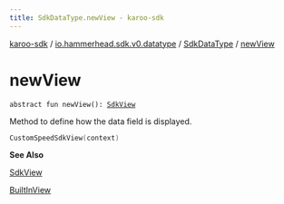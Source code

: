 ```yaml
---
title: SdkDataType.newView - karoo-sdk
---
```


[karoo-sdk](../../index.html) / [io.hammerhead.sdk.v0.datatype](../index.html) / [SdkDataType](index.html) / [newView](./new-view.html)

# newView

`abstract fun newView(): `[`SdkView`](../../io.hammerhead.sdk.v0.datatype.view/-sdk-view/index.html)

Method to define how the data field is displayed.

``` kotlin
CustomSpeedSdkView(context)
```

**See Also**

[SdkView](../../io.hammerhead.sdk.v0.datatype.view/-sdk-view/index.html)

[BuiltInView](../../io.hammerhead.sdk.v0.datatype.view/-built-in-view/index.html)

